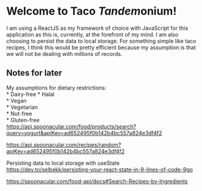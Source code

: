 # Welcome to Taco *Tandem*onium!

I am using a ReactJS as my framework of choice with JavaScript for this application as this is, currently, at the forefront of my mind.  I am also choosing to persist the data to local storage.  For something simple like taco recipes, I think this would be pretty efficient because my assumption is that we will not be dealing with millions of records.

## Notes for later
My assumptions for dietary restrictions:  
	* Dairy-free
	* Halal  
	* Vegan  
	* Vegetarian  
	* Nut-free  
	* Gluten-free      
https://api.spoonacular.com/food/products/search?query=yogurt&apiKey=ad652495f0b142b4bc557a824e3df4f2

https://api.spoonacular.com/recipes/random?apiKey=ad652495f0b142b4bc557a824e3df4f2

Persisting data to local storage with useState
https://dev.to/selbekk/persisting-your-react-state-in-9-lines-of-code-9go

https://spoonacular.com/food-api/docs#Search-Recipes-by-Ingredients
